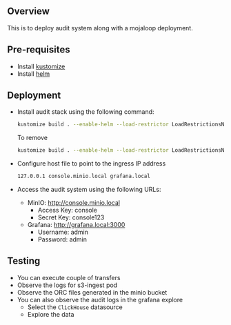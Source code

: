 ## Overview

This is to deploy audit system along with a mojaloop deployment.

## Pre-requisites
- Install [kustomize](https://kubectl.docs.kubernetes.io/installation/kustomize/)
- Install [helm](https://helm.sh/docs/intro/install/)

## Deployment

- Install audit stack using the following command:
    ```bash
    kustomize build . --enable-helm --load-restrictor LoadRestrictionsNone | kubectl apply -f -
    ```
    To remove
    ```bash
    kustomize build . --enable-helm --load-restrictor LoadRestrictionsNone | kubectl delete -f -
    ```

- Configure host file to point to the ingress IP address
    ```bash
    127.0.0.1 console.minio.local grafana.local
    ```

- Access the audit system using the following URLs:
    - MinIO: http://console.minio.local
        - Access Key: console
        - Secret Key: console123
    - Grafana: http://grafana.local:3000
        - Username: admin
        - Password: admin

## Testing

- You can execute couple of transfers
- Observe the logs for s3-ingest pod
- Observe the ORC files generated in the minio bucket
- You can also observe the audit logs in the grafana explore
  - Select the `ClickHouse` datasource
  - Explore the data

